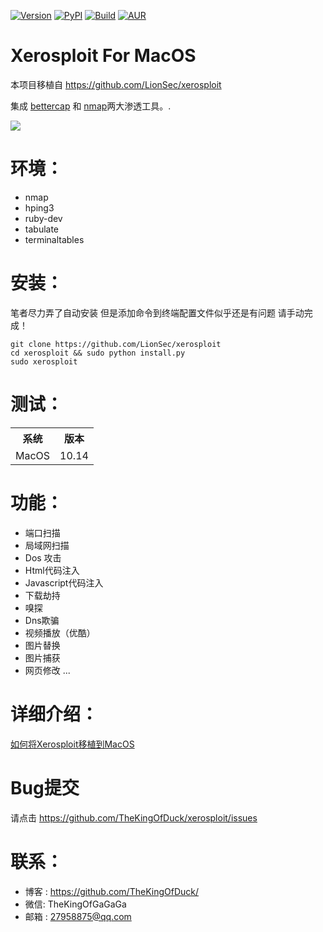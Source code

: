 
[![Version](https://img.shields.io/badge/Xerosploit-Version_1.0-brightgreen.svg?maxAge=259200)]()
[![PyPI](https://img.shields.io/badge/Python-2.7-blue.svg)]()
[![Build](https://img.shields.io/badge/Supported_OS-MacOS-orange.svg)]()
[![AUR](https://img.shields.io/aur/license/yaourt.svg)]()

Xerosploit For MacOS
=
本项目移植自 https://github.com/LionSec/xerosploit


集成 <a href="https://www.bettercap.org"> bettercap</a> 和 <a href="https://www.bettercap.org"> nmap</a>两大渗透工具。.

![](http://www.gzdata.net.cn/2017/screenshot.jpg)


环境：
=

- nmap 
- hping3 
- ruby-dev 
- tabulate 
- terminaltables


安装：
=
笔者尽力弄了自动安装 但是添加命令到终端配置文件似乎还是有问题 请手动完成！

    git clone https://github.com/LionSec/xerosploit
    cd xerosploit && sudo python install.py
    sudo xerosploit


测试：
=

<table>
    <tr>
        <th>系统</th>
        <th>版本</th>
    </tr>
    <tr>
        <td>MacOS</td>
        <td> 10.14 </td>
    </tr>
</table>


功能：
=
- 端口扫描
- 局域网扫描
- Dos 攻击
- Html代码注入
- Javascript代码注入
- 下载劫持
- 嗅探
- Dns欺骗
- 视频播放（优酷）
- 图片替换
- 图片捕获
- 网页修改 ...

详细介绍：
=

[如何将Xerosploit移植到MacOS](https://xz.aliyun.com/t/3897)

Bug提交
=

请点击 https://github.com/TheKingOfDuck/xerosploit/issues



联系：
=
- 博客 : https://github.com/TheKingOfDuck/
- 微信: TheKingOfGaGaGa
- 邮箱 : 27958875@qq.com
